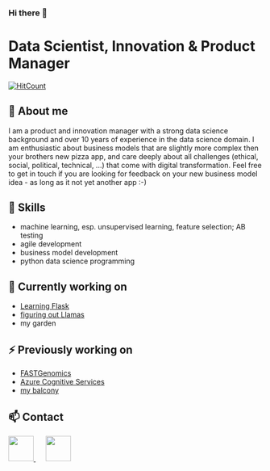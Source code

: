 ### Hi there 👋

# Data Scientist, Innovation & Product Manager
[![HitCount](http://hits.dwyl.com/chkra/chkra.svg)](http://hits.dwyl.com/chkra/chkra)


## 💬 About me
I am a product and innovation manager with a strong data science background and over 10 years of experience in the data science domain. I am enthusiastic about business models that are slightly more complex then your brothers new pizza app, and care deeply about all challenges (ethical, social, political, technical, ...) that come with digital transformation. Feel free to get in touch if you are looking for feedback on your new business model idea - as long as it not yet another app :-)

## 🔭 Skills
- machine learning, esp. unsupervised learning, feature selection; AB testing
- agile development
- business model development
- python data science programming

## 🌱 Currently working on
- <a href="https://blog.miguelgrinberg.com/post/the-flask-mega-tutorial-part-i-hello-world">Learning Flask</a>
- <a href="https://gpt-index.readthedocs.io/en/latest/index.html">figuring out Llamas</a>
- my garden

## ⚡ Previously working on
- <a href="fastgenomics.org">FASTGenomics</a>
- <a href="https://azure.microsoft.com/de-de/services/cognitive-services">Azure Cognitive Services</a>
- <a href="https://www.pinterest.de/gartenhausgmbh/gärtnern-auf-dem-balkon">my balcony</a>

## 📫 Contact
<a href="https://www.linkedin.com/in/christina-kratsch/" target="_blank">
  <img src="https://upload.wikimedia.org/wikipedia/commons/thumb/e/e9/Linkedin_icon.svg/512px-Linkedin_icon.svg.png" height=50 />
</a>
&nbsp;&nbsp;&nbsp;&nbsp;
<a href="https://orcid.org/0000-0003-0565-1112" target="_blank">
  <img src="https://upload.wikimedia.org/wikipedia/commons/thumb/6/66/Octicons-mortar-board.svg/480px-Octicons-mortar-board.svg.png" height=50 />
</a>





<!--
**chkra/chkra** is a ✨ _special_ ✨ repository because its `README.md` (this file) appears on your GitHub profile.

Here are some ideas to get you started:

- 🔭 I’m currently working on ...
- 🌱 I’m currently learning ...
- 👯 I’m looking to collaborate on ...
- 🤔 I’m looking for help with ...
- 💬 Ask me about ...
- 📫 How to reach me: ...
- 😄 Pronouns: ...
- ⚡ Fun fact: ...
-->
